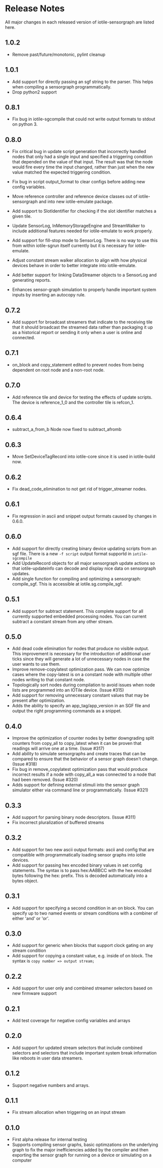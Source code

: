 # Release Notes

All major changes in each released version of iotile-sensorgraph are listed
here.

## 1.0.2

- Remove past/future/monotonic, pylint cleanup

## 1.0.1

- Add support for directly passing an sgf string to the parser.  This helps
  when compiling a sensorgraph programmatically.
- Drop python2 support

## 0.8.1

- Fix bug in iotile-sgcompile that could not write output formats to stdout
  on python 3.

## 0.8.0

- Fix critical bug in update script generation that incorrectly handled nodes
  that only had a single input and specified a triggering condition that 
  depended on the value of that input.  The result was that the node would
  fire every time the input changed, rather than just when the new value
  matched the expected triggering condition.

- Fix bug in script output_format to clear configs before adding new config 
  variables.

- Move reference controller and reference device classes out of
  iotile-sensorgraph and into new iotile-emulate package.

- Add support to SlotIdentifier for checking if the slot identifier matches a 
  given tile.

- Update SensorLog, InMemoryStorageEngine and StreamWalker to include additional
  features needed for iotile-emulate to work properly.

- Add support for fill-stop mode to SensorLog.  There is no way to use this from
  within iotile-sgrun itself currently but it is necessary for iotile-emulate.

- Adjust constant stream walker allocation to align with how physical devices
  behave in order to better integrate into iotile-emulate.

- Add better support for linking DataStreamer objects to a SensorLog and 
  generating reports.

- Enhances sensor-graph simulation to properly handle important system inputs
  by inserting an autocopy rule.

## 0.7.2

- Add support for broadcast streamers that indicate to the receiving tile that
  it should broadcast the streamed data rather than packaging it up as a
  historical report or sending it only when a user is online and connected.

## 0.7.1

 - on_block and copy_statement edited to prevent nodes from being dependent 
   on root node and a non-root node.

## 0.7.0

- Add reference tile and device for testing the effects of update scripts.  The
  device is reference_1_0 and the controller tile is refcon_1.

## 0.6.4

- subtract_a_from_b Node now fixed to subtract_afromb

## 0.6.3

- Move SetDeviceTagRecord into iotile-core since it is used in iotile-build now.

## 0.6.2

- Fix dead_code_elimination to not get rid of trigger_streamer nodes.

## 0.6.1

- Fix regression in ascii and snippet output formats caused by changes in 0.6.0.

## 0.6.0

- Add support for directly creating binary device updating scripts from an sgf
  file. There is a new `-f script` output format supportd in `iotile-sgcompile`
- Add UpdateRecord objects for all major sensorgraph update actions so that
  iotile-updateinfo can decode and display nice data on sensorgraph updates.
- Add single function for compiling and optimizing a sensorgraph: compile_sgf.
  This is accessible at iotile.sg.compile_sgf.

## 0.5.1

- Add support for subtract statement.  This complete support for all currently
  supported embedded processing nodes.  You can current subtract a constant
  stream from any other stream.

## 0.5.0

- Add dead code elimination for nodes that produce no visible output.  This
  improvement is necessary for the introduction of additional user ticks since
  they will generate a lot of unnecessary nodes in case the user wants to use 
  them.
- Improve remove-copylatest optimization pass.  We can now optimize cases where
  the copy-latest is on a constant node with multiple other nodes writing to
  that constant node.
- Topologically sort nodes during compilation to avoid issues when node lists
  are programmed into an IOTile device.  (Issue #315)
- Add support for removing unnecessary constant values that may be present
  after optimization.
- Adds the ability to specify an app_tag/app_version in an SGF file and output
  the right programming commands as a snippet.

## 0.4.0

- Improve the optimization of counter nodes by better downgrading split counters
  from copy_all to copy_latest when it can be proven that readings will arrive
  one at a time. (Issue #317)
- Add ability to simulate sensorgraphs and create traces that can be compared
  to ensure that the behavior of a sensor graph doesn't change.  (Issue #318)
- Fix bug in remove_copylatest optimization pass that would produce incorrect
  results if a node with copy_all_a was connected to a node that had been
  removed.  (Issue #320)
- Adds support for defining external stimuli into the sensor graph simulator
  either via command line or programmatically.  (Issue #321)

## 0.3.3

- Add support for parsing binary node descriptors.  (Issue #311)
- Fix incorrect pluralization of buffered streams

## 0.3.2

- Add support for two new ascii output formats: ascii and config that are 
  compatible with programmatically loading sensor graphs into iotile devices.
- Add support for passing hex encoded binary values in set config statements.
  The syntax is to pass hex:AABBCC with the hex encoded bytes following the hex:
  prefix.  This is decoded automatically into a bytes object.

## 0.3.1

- Add support for specifying a second condition in an on block.  You can
  specify up to two named events or stream conditions with a combiner of either
  'and' or 'or'.

## 0.3.0

- Add support for generic when blocks that support clock gating on any stream
  condition
- Add support for copying a constant value, e.g. inside of on block.  The
  syntax is `copy number => output stream;`

## 0.2.2

- Add support for user only and combined streamer selectors based on new
  firmware support

## 0.2.1

- Add test coverage for negative config variables and arrays

## 0.2.0

- Add support for updated stream selectors that include combined selectors
  and selectors that include important system break information like reboots
  in user data streamers.

## 0.1.2

- Support negative numbers and arrays.

## 0.1.1

- Fix stream allocation when triggering on an input stream

## 0.1.0

- First alpha release for internal testing
- Supports compiling sensor graphs, basic optimzations on the underlying graph
  to fix the major inefficiencies added by the compiler and then exporting the
  sensor graph for running on a device or simulating on a computer